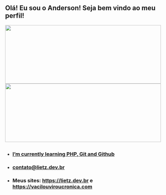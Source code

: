 ## Olá! Eu sou o Anderson! Seja bem vindo ao meu perfil!

<div>
  <a href="https://github.com/andersonlietz">
  <img height="190em" width="100%" src="https://github-readme-stats.vercel.app/api?username=andersonlietz&show_icons=true&theme=dark&include_all_commits=true&count_private=true"/>
  <img height="190em" width="100%" src="https://github-readme-stats.vercel.app/api/top-langs/?username=andersonlietz&layout=compact&langs_count=7&theme=dark"/>

</div>

## 

- ###  I’m currently learning **PHP**, **Git** and **Github**
- ###  <a href="emailto:contato@lietz.dev.br"> contato@lietz.dev.br </a>
- ###  Meus sites: https://lietz.dev.br e https://vacilouviroucronica.com

<!---
andersonlietz/andersonlietz is a ✨ special ✨ repository because its `README.md` (this file) appears on your GitHub profile.
You can click the Preview link to take a look at your changes.
--->
